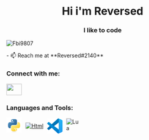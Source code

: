 <!DOCTYPE html>
<html>
    <head>
        <link href='//cdn.jsdelivr.net/npm/devicons@1.8.0/css/devicons.min.css' rel='stylesheet'>
    </head>
    <body>
        <h1 align="center">Hi i'm Reversed</h1>
        <h3 align="center">I like to code</h3>
        <p align="left"> <img src="https://komarev.com/ghpvc/?username=Fbi9807&label=Profile%20views&color=0e75b6&style=flat" alt="Fbi9807" /> </p>
        - 📫 Reach me at **Reversed#2140**
        <h3 align="left">Connect with me:</h3>
        <p align="left">
        <a href="https://discord.gg/" target="blank"><img align="center" src="https://raw.githubusercontent.com/rahuldkjain/github-profile-readme-generator/master/src/images/icons/Social/discord.svg" height="30" width="40" /></a>
    </p>
    <h3 align="left">Languages and Tools:</h3>
    <div style="display: flex; align-items: center; gap: 10px;">
        <a href="https://www.python.org" target="_blank">
            <img src="https://raw.githubusercontent.com/devicons/devicon/master/icons/python/python-original.svg" alt="python" width="40" height="40"/>
        </a>
        <a href="" target="_blank">
            <img src="https://cdn.jsdelivr.net/npm/devicons@1.8.0/!PNG/html5.png" alt="Html" width="40" height="40"/>
        </a>
        <img alt="Visual Studio Code" width="40" height="40" src="https://raw.githubusercontent.com/github/explore/80688e429a7d4ef2fca1e82350fe8e3517d3494d/topics/visual-studio-code/visual-studio-code.png" />
        <img alt="Lua" width="40" height="40" src="https://upload.wikimedia.org/wikipedia/commons/c/cf/Lua-Logo.svg" />
    </div>
    </body>
</html>
